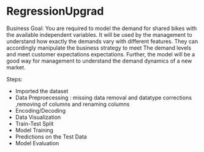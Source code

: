 # RegressionUpgrad
Business Goal:
You are required to model the demand for shared bikes 
with  the  available  independent  variables.  It  will  be  used 
by  the  management  to  understand  how  exactly  the 
demands   vary   with different   features.
 They   can accordingly  manipulate  the  business  strategy  to  meet 
The demand levels and meet customer expectations 
expectations.  Further,  the  model  will  be  a  good  way  for 
management  to  understand  the  demand  dynamics  of  a 
new market.

Steps:
- Imported the dataset
- Data Preproecessing : missing data removal and datatype corrections ,removing of columns and renaming columns
- Encoding/Decoding
- Data Visualization
- Train-Test Split
- Model Training
- Predictions on the Test Data
- Model Evaluation
